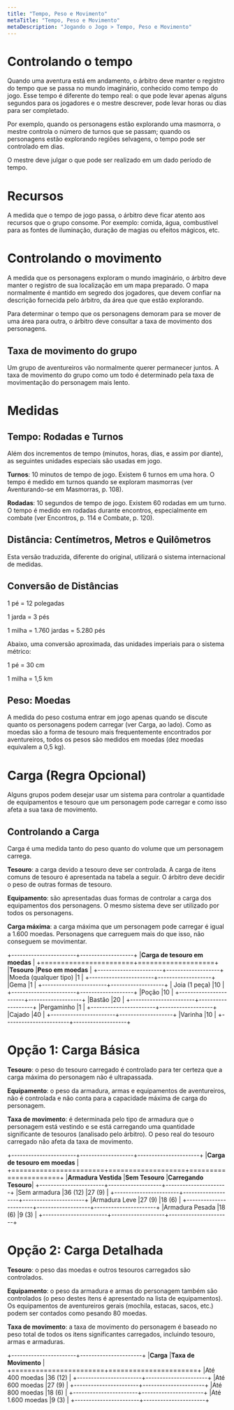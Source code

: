 ```yaml
---
title: "Tempo, Peso e Movimento"
metaTitle: "Tempo, Peso e Movimento"
metaDescription: "Jogando o Jogo > Tempo, Peso e Movimento"
---
```


# Controlando o tempo
Quando uma aventura está em andamento, o árbitro deve manter o registro do tempo que se passa no mundo imaginário, conhecido como tempo do jogo. Esse tempo é diferente do tempo real: o que pode levar apenas alguns segundos para os jogadores e o mestre descrever, pode levar horas ou dias para ser completado.

Por exemplo, quando os personagens estão explorando uma masmorra, o mestre controla o número de turnos que se passam; quando os personagens estão explorando regiões selvagens, o tempo pode ser controlado em dias. 

O mestre deve julgar o que pode ser realizado em um dado período de tempo.

# Recursos
A medida que o tempo de jogo passa, o árbitro deve ficar atento aos recursos que o grupo consome. Por exemplo: comida, água, combustível para as fontes de iluminação, duração de magias ou efeitos mágicos, etc.

# Controlando o movimento
A medida que os personagens exploram o mundo imaginário, o árbitro deve manter o registro de sua localização em um mapa preparado. O mapa normalmente é mantido em segredo dos jogadores, que devem confiar na descrição fornecida pelo árbitro, da área que que estão explorando.

Para determinar o tempo que os personagens demoram para se mover de uma área para outra, o árbitro deve consultar a taxa de movimento dos personagens.

## Taxa de movimento do grupo
Um grupo de aventureiros vão normalmente querer permanecer juntos. A taxa de movimento do grupo como um todo é determinado pela taxa de movimentação do personagem mais lento.

# Medidas
## Tempo: Rodadas e Turnos
Além dos incrementos de tempo (minutos, horas, dias, e assim por diante), as seguintes unidades especiais são usadas em jogo.

**Turnos**: 10 minutos de tempo de jogo. Existem 6 turnos em uma hora. O tempo é medido em turnos quando se exploram masmorras (ver Aventurando-se em Masmorras, p. 108).

**Rodadas**: 10 segundos de tempo de jogo. Existem 60 rodadas em um turno. O tempo é medido em rodadas durante encontros, especialmente em combate (ver Encontros, p. 114 e Combate, p. 120).

## Distância: Centímetros, Metros e Quilômetros
Esta versão traduzida, diferente do original, utilizará o sistema internacional de medidas.

## Conversão de Distâncias
1 pé = 12 polegadas

1 jarda = 3 pés

1 milha = 1.760 jardas = 5.280 pés

Abaixo, uma conversão aproximada, das unidades imperiais para o sistema métrico:

1 pé = 30 cm

1 milha = 1,5 km


## Peso: Moedas
A medida do peso costuma entrar em jogo apenas quando se discute quanto os personagens podem carregar (ver Carga, ao lado). Como as moedas são a forma de tesouro mais frequentemente encontrados por aventureiros, todos os pesos são medidos em moedas (dez moedas equivalem a 0,5 kg).

# Carga (Regra Opcional)
Alguns grupos podem desejar usar um sistema para controlar a quantidade de equipamentos e tesouro que um personagem pode carregar e como isso afeta a sua taxa de movimento.

## Controlando a Carga
Carga é uma medida tanto do peso quanto do volume que um personagem carrega. 

**Tesouro**: a carga devido a tesouro deve ser controlada. A carga de itens comuns de tesouro é apresentada na tabela a seguir. O árbitro deve decidir o peso de outras formas de tesouro.

**Equipamento**: são apresentadas duas formas de controlar a carga dos equipamentos dos personagens. O mesmo sistema deve ser utilizado por todos os personagens.

**Carga máxima**: a carga máxima que um personagem pode carregar é igual a 1.600 moedas. Personagens que carreguem mais do que isso, não conseguem se movimentar.

+-----------------------+-------------------+
|**Carga de tesouro em moedas**             |
+=======================+===================+
|**Tesouro**            |**Peso em moedas** |
+-----------------------+-------------------+
|Moeda (qualquer tipo)  |1                  |
+-----------------------+-------------------+
|Gema                   |1                  |
+-----------------------+-------------------+
| Joia (1 peça)         |10                 |
+-----------------------+-------------------+
|Poção                  |10                 |
+-----------------------+-------------------+
|Bastão                 |20                 |
+-----------------------+-------------------+
|Pergaminho             |1                  |
+-----------------------+-------------------+
|Cajado                 |40                 |
+-----------------------+-------------------+
|Varinha                |10                 |
+-----------------------+-------------------+


# Opção 1: Carga Básica
**Tesouro**: o peso do tesouro carregado é controlado para ter certeza que a carga máxima do personagem não é ultrapassada.

**Equipamento**: o peso da armadura, armas e equipamentos de aventureiros, não é controlada e não conta para a capacidade máxima de carga do personagem.

**Taxa de movimento**: é determinada pelo tipo de armadura que o personagem está vestindo e se está carregando uma quantidade significante de tesouros (analisado pelo árbitro). O peso real do tesouro carregado não afeta da taxa de movimento. 

+-----------------------+-------------------+----------------------+
|**Carga de tesouro em moedas**                                    |
+=======================+===================+======================+
|**Armadura Vestida**   |**Sem Tesouro**    |**Carregando Tesouro**|
+-----------------------+-------------------+----------------------+
|Sem armadura           |36 (12)            |27 (9)                |
+-----------------------+-------------------+----------------------+
|Armadura Leve          |27 (9)             |18 (6)                |
+-----------------------+-------------------+----------------------+
|Armadura Pesada        |18 (6)             |9 (3)                 |
+-----------------------+-------------------+----------------------+

# Opção 2: Carga Detalhada
**Tesouro**: o peso das moedas e outros tesouros carregados são controlados.

**Equipamento**: o peso da armadura e armas do personagem também são controlados (o peso destes itens é apresentado na lista de equipamentos). Os equipamentos de aventureiros gerais (mochila, estacas, sacos, etc.) podem ser contados como pesando 80 moedas.

**Taxa de movimento**: a taxa de movimento do personagem é baseado no peso total de todos os itens significantes carregados, incluindo tesouro, armas e armaduras.

+-----------------------+----------------------+
|**Carga**              |**Taxa de Movimento** |
+=======================+======================+
|Até 400 moedas         |36 (12)               |
+-----------------------+----------------------+
|Até 600 moedas         |27 (9)                |
+-----------------------+----------------------+
|Até 800 moedas         |18 (6)                |
+-----------------------+----------------------+
|Até 1.600 moedas       |9 (3)                 |
+-----------------------+----------------------+
